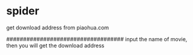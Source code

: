 # spider
get download address from piaohua.com

###################################
input the name of movie, then you will get the download address
